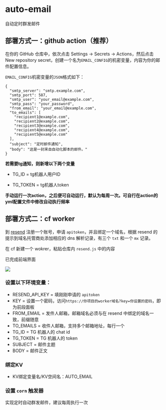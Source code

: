 # auto-email
自动定时群发邮件

## 部署方式一：github action（推荐）

在你的 GitHub 仓库中，依次点击 Settings -> Secrets -> Actions，然后点击 New repository secret，创建一个名为`EMAIL_CONFIG`的机密变量，内容为你的邮件配置信息。

`EMAIL_CONFIG`机密变量的`JSON`格式如下：
```
{
  "smtp_server": "smtp.example.com",
  "smtp_port": 587,
  "smtp_user": "your_email@example.com",
  "smtp_pass": "your_password",
  "from_email": "your_email@example.com",
  "to_emails": [
    "recipient1@example.com",
    "recipient2@example.com",
    "recipient3@example.com",
    "recipient4@example.com",
    "recipient5@example.com"
  ],
  "subject": "定时邮件通知",
  "body": "这是一封来自自动化脚本的邮件。"
}
```
**若需要tg通知，则新增以下两个变量**

- TG_ID = tg机器人用户ID

- TG_TOKEN = tg机器人token

**手动运行一次action，之后便可自动运行，默认为每周一次。可自行在action的yml配置文件中修改自动执行频率**

## 部署方式二：cf worker

到 [resend](https://resend.com/) 注册一个账号，申请 `apitoken`，并且绑定一个域名，根据 resend 的提示到域名托管商处添加相应的 dns 解析记录，有三个 `txt` 和一个 `mx` 记录。

在 cf 新建一个 wokrer，粘贴仓库内 `resend.js` 中的内容

已完成前端界面

![](https://pan.811520.xyz/2025-01/1736779999-%E5%BE%AE%E4%BF%A1%E6%88%AA%E5%9B%BE_20250113224844.webp)

### 设置以下环境变量：

- RESEND_API_KEY = 填刚刚申请的 `apitoken`
- KEY = 设置一个密码，访问`https://你项目的worker域名?key=你设置的密码`，即为前段面板
- FROM_EMAIL = 发件人邮箱，邮箱域名必须与在 resend 中绑定的域名一致，前缀随意
- TO_EMAILS = 收件人邮箱，支持多个邮箱地址，每行一个
- TG_ID = TG 机器人的 chat id
- TG_TOKEN = TG 机器人的 token
- SUBJECT = 邮件主题
- BODY = 邮件正文

### 绑定KV
- KV绑定变量名/KV空间名：AUTO_EMAIL

### 设置 `corn` 触发器
实现定时自动群发邮件，建议每周执行一次
